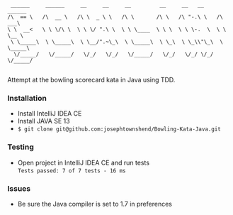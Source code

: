 ```
 ______     ______     __     __     __         __     __   __     ______    
/\  == \   /\  __ \   /\ \  _ \ \   /\ \       /\ \   /\ "-.\ \   /\  ___\   
\ \  __<   \ \ \/\ \  \ \ \/ ".\ \  \ \ \____  \ \ \  \ \ \-.  \  \ \ \__ \  
 \ \_____\  \ \_____\  \ \__/".~\_\  \ \_____\  \ \_\  \ \_\\"\_\  \ \_____\ 
  \/_____/   \/_____/   \/_/   \/_/   \/_____/   \/_/   \/_/ \/_/   \/_____/ 
                                                                             
```

Attempt at the bowling scorecard kata in Java using TDD.

### Installation

- Install IntelliJ IDEA CE
- Install JAVA SE 13
- `$ git clone git@github.com:josephtownshend/Bowling-Kata-Java.git`

### Testing
- Open project in IntelliJ IDEA CE and run tests<br>
`Tests passed: 7 of 7 tests - 16 ms`

### Issues
- Be sure the Java compiler is set to 1.7 in preferences

